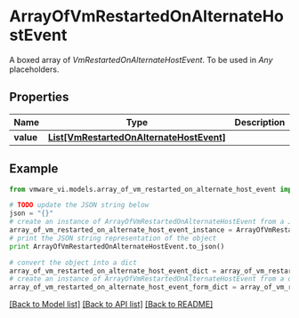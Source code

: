 # ArrayOfVmRestartedOnAlternateHostEvent

A boxed array of *VmRestartedOnAlternateHostEvent*. To be used in *Any* placeholders. 

## Properties
Name | Type | Description | Notes
------------ | ------------- | ------------- | -------------
**value** | [**List[VmRestartedOnAlternateHostEvent]**](VmRestartedOnAlternateHostEvent.md) |  | 

## Example

```python
from vmware_vi.models.array_of_vm_restarted_on_alternate_host_event import ArrayOfVmRestartedOnAlternateHostEvent

# TODO update the JSON string below
json = "{}"
# create an instance of ArrayOfVmRestartedOnAlternateHostEvent from a JSON string
array_of_vm_restarted_on_alternate_host_event_instance = ArrayOfVmRestartedOnAlternateHostEvent.from_json(json)
# print the JSON string representation of the object
print ArrayOfVmRestartedOnAlternateHostEvent.to_json()

# convert the object into a dict
array_of_vm_restarted_on_alternate_host_event_dict = array_of_vm_restarted_on_alternate_host_event_instance.to_dict()
# create an instance of ArrayOfVmRestartedOnAlternateHostEvent from a dict
array_of_vm_restarted_on_alternate_host_event_form_dict = array_of_vm_restarted_on_alternate_host_event.from_dict(array_of_vm_restarted_on_alternate_host_event_dict)
```
[[Back to Model list]](../README.md#documentation-for-models) [[Back to API list]](../README.md#documentation-for-api-endpoints) [[Back to README]](../README.md)


